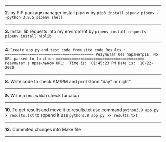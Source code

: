 ***
**2.** by PIP package manager install pipenv by `pip3 install pipenv pipenv --python 3.8.5 pipenv shell`
***
**3.** Install lib requests into my enviroment by `pipenv install requests pipenv install ntplib`
*** 
**4.** `Create app.py and test code from site code Results : ======================================== Результат без параметрів: No URL passed to function ======================================== Результат з правильною URL:  Time is:  01:45:23 PM Date is:  10-22-2020`
***
**8.** Write code to check AM/PM and print Good "day" or night"
***
**9.** Write a test which check function
***
**10.** To get results and move it to results.txt use command `python3.8 app.py > results.txt` to append it use `python3.8 app.py >> results.txt`
***
**13.** Commited changes into Make file 
***
